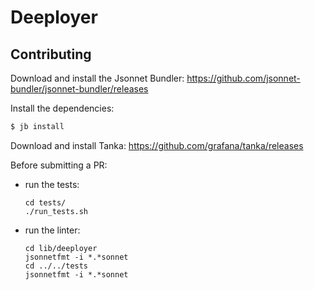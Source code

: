 # Deeployer





## Contributing

Download and install the Jsonnet Bundler: https://github.com/jsonnet-bundler/jsonnet-bundler/releases

Install the dependencies:

```bash
$ jb install
```

Download and install Tanka: https://github.com/grafana/tanka/releases

Before submitting a PR:

- run the tests:
  ```console
  cd tests/
  ./run_tests.sh
  ```
- run the linter:
  ```console
  cd lib/deeployer
  jsonnetfmt -i *.*sonnet
  cd ../../tests
  jsonnetfmt -i *.*sonnet
  ```